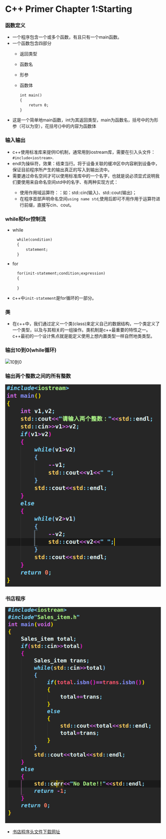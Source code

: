 # C++ Primer Chapter 1:Starting
### 函数定义
* 一个程序包含一个或多个函数，有且只有一个main函数。
* 一个函数包含四部分
  * 返回类型
  * 函数名
  * 形参
  * 函数体

        int main()
        {
            return 0;
        }
* 这是一个简单地main函数，int为其返回类型，main为函数名，括号中的为形参（可以为空），花括号{}中的内容为函数体


### 输入输出
* c++使用标准库来提供IO机制，通常用到iostream库，需要在引入头文件：`#include<iostream>`.
* endl为操纵符，效果：结束当行。将于设备关联的缓冲区中内容刷到设备中，保证目前程序所产生的输出真正的写入到输出流中。
* 需要通过命名空间<namespae>才可以使用标准库中的一个名字，也就是说必须显式说明我们要使用来自命名空间std中的名字、有两种实现方式：
  * 使用作用域运算符：：如：std::cin(输入)、std::cout(输出)；
  * 在程序首部声明命名空间`using name std`,使用后即可不用作用于运算符进行前缀，直接写cin、cout。


### while和for控制流
* while

        while(condition)
        {
            statement;
        }
* for

        for(init-statement;condition;expression)
        {

        }
* c++中`init-statement`是for循环的一部分。


### 类
* 在c++中，我们通过定义一个类(class)来定义自己的数据结构，一个类定义了一个类型，以及与其相关的一组操作。类机制是c++最重要的特性之一。c++最初的一个设计焦点就是能定义使用上想内置类型一样自然地类类型。


### 输出10到0(while循环)
![10到0](10到0.png)

### 输出两个整数之间的所有整数
![两数之间的整数](两数之间的整数.png)

### 书店程序
![书店程序](书店程序.png)
* [书店程序头文件下载网址](http://www.informit.com/title/0321714113)